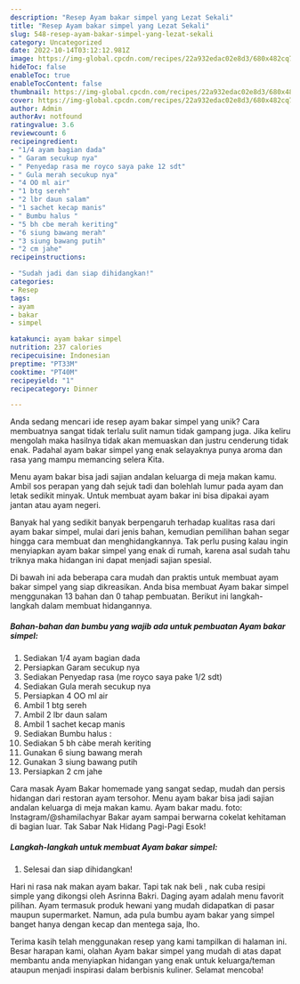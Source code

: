 ```yaml
---
description: "Resep Ayam bakar simpel yang Lezat Sekali"
title: "Resep Ayam bakar simpel yang Lezat Sekali"
slug: 548-resep-ayam-bakar-simpel-yang-lezat-sekali
category: Uncategorized
date: 2022-10-14T03:12:12.981Z
image: https://img-global.cpcdn.com/recipes/22a932edac02e8d3/680x482cq70/ayam-bakar-simpel-foto-resep-utama.jpg
hideToc: false
enableToc: true
enableTocContent: false
thumbnail: https://img-global.cpcdn.com/recipes/22a932edac02e8d3/680x482cq70/ayam-bakar-simpel-foto-resep-utama.jpg
cover: https://img-global.cpcdn.com/recipes/22a932edac02e8d3/680x482cq70/ayam-bakar-simpel-foto-resep-utama.jpg
author: Admin
authorAv: notfound
ratingvalue: 3.6
reviewcount: 6
recipeingredient:
- "1/4 ayam bagian dada"
- " Garam secukup nya"
- " Penyedap rasa me royco saya pake 12 sdt"
- " Gula merah secukup nya"
- "4 OO ml air"
- "1 btg sereh"
- "2 lbr daun salam"
- "1 sachet kecap manis"
- " Bumbu halus "
- "5 bh cbe merah keriting"
- "6 siung bawang merah"
- "3 siung bawang putih"
- "2 cm jahe"
recipeinstructions:

- "Sudah jadi dan siap dihidangkan!"
categories:
- Resep
tags:
- ayam
- bakar
- simpel

katakunci: ayam bakar simpel 
nutrition: 237 calories
recipecuisine: Indonesian
preptime: "PT33M"
cooktime: "PT40M"
recipeyield: "1"
recipecategory: Dinner

---
```





Anda sedang mencari ide resep ayam bakar simpel yang unik? Cara membuatnya sangat tidak terlalu sulit namun tidak gampang juga. Jika keliru mengolah maka hasilnya tidak akan memuaskan dan justru cenderung tidak enak. Padahal ayam bakar simpel yang enak selayaknya punya aroma dan rasa yang mampu memancing selera Kita.





Menu ayam bakar bisa jadi sajian andalan keluarga di meja makan kamu. Ambil sos perapan yang dah sejuk tadi dan bolehlah lumur pada ayam dan letak sedikit minyak. Untuk membuat ayam bakar ini bisa dipakai ayam jantan atau ayam negeri.

Banyak hal yang sedikit banyak berpengaruh terhadap kualitas rasa dari ayam bakar simpel, mulai dari jenis bahan, kemudian pemilihan bahan segar hingga cara membuat dan menghidangkannya. Tak perlu pusing kalau ingin menyiapkan ayam bakar simpel yang enak di rumah, karena asal sudah tahu triknya maka hidangan ini dapat menjadi sajian spesial.






Di bawah ini ada beberapa cara mudah dan praktis untuk membuat ayam bakar simpel yang siap dikreasikan. Anda bisa membuat Ayam bakar simpel menggunakan 13 bahan dan 0 tahap pembuatan. Berikut ini langkah-langkah dalam membuat hidangannya.

<!--inarticleads1-->

##### Bahan-bahan dan bumbu yang wajib ada untuk pembuatan Ayam bakar simpel:

1. Sediakan 1/4 ayam bagian dada
1. Persiapkan  Garam secukup nya
1. Sediakan  Penyedap rasa (me royco saya pake 1/2 sdt)
1. Sediakan  Gula merah secukup nya
1. Persiapkan 4 OO ml air
1. Ambil 1 btg sereh
1. Ambil 2 lbr daun salam
1. Ambil 1 sachet kecap manis
1. Sediakan  Bumbu halus :
1. Sediakan 5 bh càbe merah keriting
1. Gunakan 6 siung bawang merah
1. Gunakan 3 siung bawang putih
1. Persiapkan 2 cm jahe


Cara masak Ayam Bakar homemade yang sangat sedap, mudah dan persis hidangan dari restoran ayam tersohor. Menu ayam bakar bisa jadi sajian andalan keluarga di meja makan kamu. Ayam bakar madu. foto: Instagram/@shamilachyar Bakar ayam sampai berwarna cokelat kehitaman di bagian luar. Tak Sabar Nak Hidang Pagi-Pagi Esok! 

<!--inarticleads2-->

##### Langkah-langkah untuk membuat Ayam bakar simpel:


1. Selesai dan siap dihidangkan!

Hari ni rasa nak makan ayam bakar. Tapi tak nak beli , nak cuba resipi simple yang dikongsi oleh Asrinna Bakri. Daging ayam adalah menu favorit pilihan. Ayam termasuk produk hewani yang mudah didapatkan di pasar maupun supermarket. Namun, ada pula bumbu ayam bakar yang simpel banget hanya dengan kecap dan mentega saja, lho. 

Terima kasih telah menggunakan resep yang kami tampilkan di halaman ini. Besar harapan kami, olahan Ayam bakar simpel yang mudah di atas dapat membantu anda menyiapkan hidangan yang enak untuk keluarga/teman ataupun menjadi inspirasi dalam berbisnis kuliner. Selamat mencoba!
